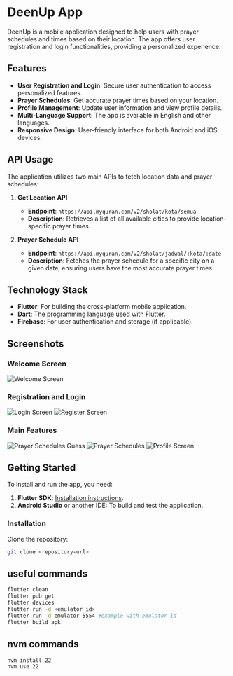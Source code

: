 # DeenUp App

DeenUp is a mobile application designed to help users with prayer schedules and times based on their location. The app offers user registration and login functionalities, providing a personalized experience.

## Features

- **User Registration and Login**: Secure user authentication to access personalized features.
- **Prayer Schedules**: Get accurate prayer times based on your location.
- **Profile Management**: Update user information and view profile details.
- **Multi-Language Support**: The app is available in English and other languages.
- **Responsive Design**: User-friendly interface for both Android and iOS devices.

## API Usage

The application utilizes two main APIs to fetch location data and prayer schedules:

1. **Get Location API**
   - **Endpoint**: `https://api.myquran.com/v2/sholat/kota/semua`
   - **Description**: Retrieves a list of all available cities to provide location-specific prayer times.

2. **Prayer Schedule API**
   - **Endpoint**: `https://api.myquran.com/v2/sholat/jadwal/:kota/:date`
   - **Description**: Fetches the prayer schedule for a specific city on a given date, ensuring users have the most accurate prayer times.

## Technology Stack

- **Flutter**: For building the cross-platform mobile application.
- **Dart**: The programming language used with Flutter.
- **Firebase**: For user authentication and storage (if applicable).

## Screenshots

### Welcome Screen
![Welcome Screen](./snapshots/welcome.png)

### Registration and Login
![Login Screen](./snapshots/login.png)
![Register Screen](./snapshots/register.png)

### Main Features
![Prayer Schedules Guess](./snapshots/guessHomepage.png)
![Prayer Schedules](./snapshots/homepage.png)
![Profile Screen](./snapshots/profile.png)


## Getting Started

To install and run the app, you need:

1. **Flutter SDK**: [Installation instructions](https://flutter.dev/docs/get-started/install).
2. **Android Studio** or another IDE: To build and test the application.

### Installation

Clone the repository:

```bash
git clone <repository-url>
```

## useful commands
```bash
flutter clean
flutter pub get
flutter devices
flutter run -d <emulator_id>
flutter run -d emulator-5554 #example with emulator id
flutter build apk
```
## nvm commands
```bash
nvm install 22
nvm use 22
```